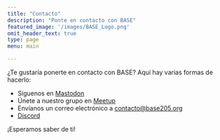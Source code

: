 ```yaml
---
title: "Contacto"
description: "Ponte en contacto con BASE"
featured_image: '/images/BASE_Logo.png'
omit_header_text: true
type: page
menu: main

---
```


¿Te gustaría ponerte en contacto con BASE? Aquí hay varias formas de hacerlo:

- Síguenos en [Mastodon](https://mastodon.social/@base205al)
- Únete a nuestro grupo en [Meetup](https://www.meetup.com/base205/)
- Envíanos un correo electrónico a [contacto@base205.org](mailto:contacto@base205.org)
- [Discord](https://discord.gg/4mV77At86e)

¡Esperamos saber de ti!
